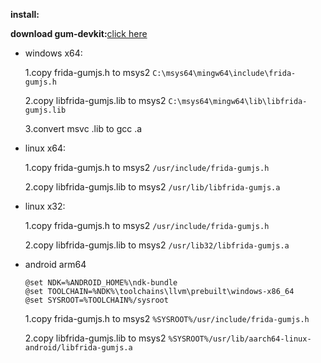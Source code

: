 **install:**

**download gum-devkit:**[click here](https://github.com/frida/frida/releases)

- windows x64:

    1.copy frida-gumjs.h to msys2 `C:\msys64\mingw64\include\frida-gumjs.h`

    2.copy libfrida-gumjs.lib to msys2 `C:\msys64\mingw64\lib\libfrida-gumjs.lib`

    3.convert msvc .lib to gcc .a

- linux x64:

  1.copy frida-gumjs.h to msys2 `/usr/include/frida-gumjs.h`

  2.copy libfrida-gumjs.lib to msys2 `/usr/lib/libfrida-gumjs.a`

- linux x32:

  1.copy frida-gumjs.h to msys2 `/usr/include/frida-gumjs.h`

  2.copy libfrida-gumjs.lib to msys2 `/usr/lib32/libfrida-gumjs.a`

    
- android arm64

  ```
  @set NDK=%ANDROID_HOME%\ndk-bundle
  @set TOOLCHAIN=%NDK%\toolchains\llvm\prebuilt\windows-x86_64
  @set SYSROOT=%TOOLCHAIN%/sysroot
  ```

  1.copy frida-gumjs.h to msys2 `%SYSROOT%/usr/include/frida-gumjs.h`

  2.copy libfrida-gumjs.lib to msys2 `%SYSROOT%/usr/lib/aarch64-linux-android/libfrida-gumjs.a`

